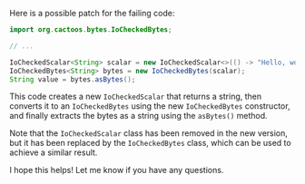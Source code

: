 Here is a possible patch for the failing code:
```java
import org.cactoos.bytes.IoCheckedBytes;

// ...

IoCheckedScalar<String> scalar = new IoCheckedScalar<>(() -> "Hello, world!");
IoCheckedBytes<String> bytes = new IoCheckedBytes(scalar);
String value = bytes.asBytes();
```
This code creates a new `IoCheckedScalar` that returns a string, then converts it to an `IoCheckedBytes` using the new `IoCheckedBytes` constructor, and finally extracts the bytes as a string using the `asBytes()` method.

Note that the `IoCheckedScalar` class has been removed in the new version, but it has been replaced by the `IoCheckedBytes` class, which can be used to achieve a similar result.

I hope this helps! Let me know if you have any questions.